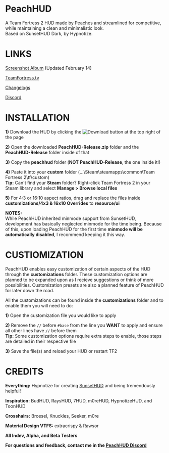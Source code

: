 # PeachHUD
A Team Fortress 2 HUD made by Peaches and streamlined for competitive, while maintaining a clean and minimalistic look.  
Based on SunsetHUD Dark, by Hypnotize.

# LINKS
[Screenshot Album](https://imgur.com/a/j6d9TjP) (Updated February 14)

[TeamFortress.tv](https://www.teamfortress.tv/55139/peachhud)

[Changelogs](https://github.com/PapaPeach/PeachHUD/commits/master/peachhud)

[Discord](https://discord.gg/HyZRVtp)

# INSTALLATION
**1)** Download the HUD by clicking the ![Download](https://i.imgur.com/EjYd8I5.png) button at the top right of the page

**2)** Open the downloaded **PeachHUD-Release.zip** folder and the **PeachHUD-Release** folder inside of that

**3)** Copy the **peachhud** folder (**NOT** **PeachHUD-Release**, the one inside it!)

**4)** Paste it into your **custom** folder (...\Steam\steamapps\common\Team Fortress 2\tf\custom)  
**Tip:** Can't find your **Steam** folder? Right-click Team Fortress 2 in your Steam library and select **Manage > Browse local files**

**5)** For 4:3 or 16:10 aspect ratios, drag and replace the files inside **customizations/4x3 & 16x10 Overrides** to **resource/ui**

**NOTES:**  
While PeachHUD inherited minmode support from SunsetHUD, development has basically neglected minmode for the time being. Because of this, upon loading PeachHUD for the first time **minmode will be automatically disabled**, I recommend keeping it this way.

# CUSTIOMIZATION
PeachHUD enables easy customization of certain aspects of the HUD through the **customizations** folder. These customization options are planned to be expanded upon as I recieve suggestions or think of more possibilities. Customization presets are also a planned feature of PeachHUD for later down the road.

All the customizations can be found inside the **customizations** folder and to enable them you will need to do:

**1)** Open the customization file you would like to apply

**2)** Remove the `//` before `#base` from the line you **WANT** to apply and ensure all other lines have `//` before them  
**Tip:** Some customization options require extra steps to enable, those steps are detailed in their respective file

**3)** Save the file(s) and reload your HUD or restart TF2

# CREDITS
**Everything:** Hypnotize for creating [SunsetHUD](https://github.com/Hypnootize/Sunset-Hud) and being tremendously helpful!

**Inspiration:** BudHUD, RaysHUD, 7HUD, m0reHUD, HypnotizeHUD, and ToonHUD

**Crosshairs:** Broesel, Knuckles, Seeker, m0re

**Material Design VTFS:** extracrispy & Rawsor

**All Indev, Alpha, and Beta Testers**

**For questions and feedback, contact me in the [PeachHUD Discord](https://discord.gg/HyZRVtp)**
